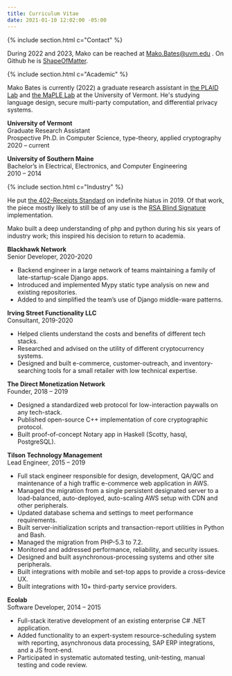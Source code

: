```yaml
---
title: Curriculum Vitae
date: 2021-01-10 12:02:00 -05:00
---
```


{% include section.html c="Contact" %}

During 2022 and 2023, Mako can be reached at Mako.Bates@uvm.edu .
On Github he is [ShapeOfMatter](https://github.com/ShapeOfMatter).

{% include section.html c="Academic" %}

Mako Bates is currently (2022) a graduate research assistant in [the PLAID Lab](https://plaid.w3.uvm.edu/)
and [the MaPLE Lab](https://uvm-maple.github.io/about/) at the University of Vermont.
He's studying language design, secure multi-party computation, and differential privacy systems.

**University of Vermont**  
Graduate Research Assistant  
Prospective Ph.D. in Computer Science, type-theory, applied cryptography  
2020 – current

**University of Southern Maine**  
Bachelor’s in Electrical, Electronics, and Computer Engineering  
2010 – 2014

{% include section.html c="Industry" %}

He put [the 402-Receipts Standard](https://www.402receipts.info/introduction.html) on indefinite hiatus in 2019.
Of that work, the piece mostly likely to still be of any use is the [RSA Blind Signature](https://github.com/ShapeOfMatter/RSA-Blind-Signature) implementation.

Mako built a deep understanding of php and python during his six years of industry work; this inspired his decision to return to academia.

**Blackhawk Network**  
Senior Developer,	2020-2020

- Backend engineer in a large network of teams maintaining a family of late-startup-scale Django apps.
- Introduced and implemented Mypy static type analysis on new and existing repositories.
- Added to and simplified the team’s use of Django middle-ware patterns.  

**Irving Street Functionality LLC**  
Consultant,	2019-2020

- Helped clients understand the costs and benefits of different tech stacks.
- Researched and advised on the utility of different cryptocurrency systems.
- Designed and built e-commerce, customer-outreach, and inventory-searching tools for a small retailer with low technical expertise. 

**The Direct Monetization Network**  
Founder, 		2018 – 2019

- Designed a standardized web protocol for low-interaction paywalls on any tech-stack.
- Published open-source C++ implementation of core cryptographic protocol.
- Built proof-of-concept Notary app in Haskell (Scotty, hasql, PostgreSQL).

**Tilson Technology Management**  
Lead Engineer,	2015 – 2019

- Full stack engineer responsible for design, development, QA/QC and maintenance of a high traffic e-commerce web application in AWS. 
- Managed the migration from a single persistent designated server
  to a load-balanced, auto-deployed, auto-scaling AWS setup with CDN and other peripherals.
- Updated database schema and settings to meet performance requirements.
- Built server-initialization scripts and transaction-report utilities in Python and Bash.
- Managed the migration from PHP-5.3 to 7.2.
- Monitored and addressed performance, reliability, and security issues. 
- Designed and built asynchronous-processing systems and other site peripherals. 
- Built integrations with mobile and set-top apps to provide a cross-device UX.
- Built integrations with 10+ third-party service providers. 

**Ecolab**  
Software Developer, 	2014 – 2015

- Full-stack iterative development of an existing enterprise C# .NET application.
- Added functionality to an expert-system resource-scheduling system with reporting, asynchronous data processing, SAP ERP integrations,
  and a JS front-end.
- Participated in systematic automated testing, unit-testing, manual testing and code review.


